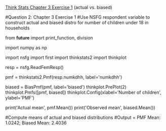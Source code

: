 [Think Stats Chapter 3 Exercise 1](http://greenteapress.com/thinkstats2/html/thinkstats2004.html#toc31) (actual vs. biased)

#Question 2: Chapter 3 Exercise 1
#Use NSFG respondent variable to construct actual and biased distro for number of children under 18 in households

from __future__ import print_function, division


import numpy as np

import nsfg
import first
import thinkstats2
import thinkplot

resp = nsfg.ReadFemResp()

pmf = thinkstats2.Pmf(resp.numkdhh, label='numkdhh')

biased = BiasPmf(pmf, label='biased')
thinkplot.PrePlot(2)
thinkplot.Pmfs([pmf, biased])
thinkplot.Config(xlabel='Number of children', ylabel='PMF')

print('Actual mean', pmf.Mean())
print('Observed mean', biased.Mean())

#Compute means of actual and biased distributions
#Output = PMF Mean: 1.0242; Biased Mean: 2.4036
